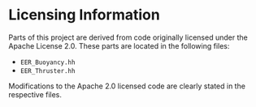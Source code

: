 # Licensing Information

Parts of this project are derived from code originally licensed under the Apache License 2.0. These parts are located in the following files:
- `EER_Buoyancy.hh`
- `EER_Thruster.hh`

Modifications to the Apache 2.0 licensed code are clearly stated in the respective files.